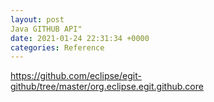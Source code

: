 ```yaml
---
layout: post
Java GITHUB API"
date: 2021-01-24 22:31:34 +0000
categories: Reference
---
```


https://github.com/eclipse/egit-github/tree/master/org.eclipse.egit.github.core
